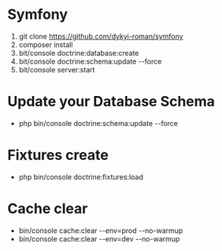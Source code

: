 Symfony
=======

1) git clone https://github.com/dykyi-roman/symfony
2) composer install
3) bit/console doctrine:database:create
4) bit/console doctrine:schema:update --force
5) bit/console server:start

# Update your Database Schema

+ php bin/console doctrine:schema:update --force

# Fixtures create

+ php bin/console doctrine:fixtures:load

# Cache clear

+ bin/console cache:clear --env=prod --no-warmup 
+ bin/console cache:clear --env=dev --no-warmup
